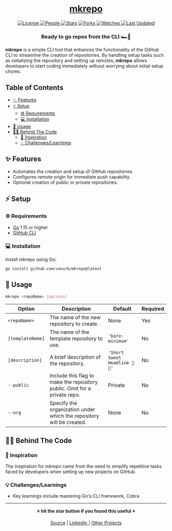 <div align = "center">

<h1><a href="https://github.com/sanurb/mkrepo">mkrepo</a></h1>

<a href="https://github.com/sanurb/mkrepo/blob/main/LICENSE">
<img alt="License" src="https://img.shields.io/github/license/sanurb/mkrepo?style=flat&color=eee&label="> </a>

<a href="https://github.com/sanurb/mkrepo/graphs/contributors">
<img alt="People" src="https://img.shields.io/github/contributors/sanurb/mkrepo?style=flat&color=ffaaf2&label=People"> </a>

<a href="https://github.com/sanurb/mkrepo/stargazers">
<img alt="Stars" src="https://img.shields.io/github/stars/sanurb/mkrepo?style=flat&color=98c379&label=Stars"></a>

<a href="https://github.com/sanurb/mkrepo/network/members">
<img alt="Forks" src="https://img.shields.io/github/forks/sanurb/mkrepo?style=flat&color=66a8e0&label=Forks"> </a>

<a href="https://github.com/sanurb/mkrepo/watchers">
<img alt="Watches" src="https://img.shields.io/github/watchers/sanurb/mkrepo?style=flat&color=f5d08b&label=Watches"> </a>

<a href="https://github.com/sanurb/mkrepo/pulse">
<img alt="Last Updated" src="https://img.shields.io/github/last-commit/sanurb/mkrepo?style=flat&color=e06c75&label="> </a>

<h3>Ready to go repos from the CLI 🏎️💨</h3>

</div>

**mkrepo** is a simple CLI tool that enhances the functionality of the GitHub CLI to streamline the creation of repositories. By handling setup tasks such as initializing the repository and setting up remotes, **mkrepo** allows developers to start coding immediately without worrying about initial setup chores.

<!-- START doctoc generated TOC please keep comment here to allow auto update -->
<!-- DON'T EDIT THIS SECTION, INSTEAD RE-RUN doctoc TO UPDATE -->
## Table of Contents

- [✨ Features](#-features)
- [⚡ Setup](#-setup)
  - [⚙️ Requirements](#-requirements)
  - [💻 Installation](#-installation)
- [🚀 Usage](#-usage)
- [🧑‍💻 Behind The Code](#-behind-the-code)
  - [🌈 Inspiration](#-inspiration)
  - [💡 Challenges/Learnings](#-challengeslearnings)

<!-- END doctoc generated TOC please keep comment here to allow auto update -->

## ✨ Features

- Automates the creation and setup of GitHub repositories.
- Configures remote origin for immediate push capability.
- Optional creation of public or private repositories.

## ⚡ Setup

### ⚙️ Requirements

- [Go](https://golang.org/dl/) 1.15 or higher
- [GitHub CLI](https://cli.github.com/)

### 💻 Installation

Install mkrepo using Go:

```bash
go install github.com/sanurb/mkrepo@latest
```

## 🚀 Usage

```bash
mkrepo <repoName> [options]
```


| Option         | Description                                                               | Default                         | Required |
|----------------|---------------------------------------------------------------------------|---------------------------------|----------|
| `<repoName>`   | The name of the new repository to create.                                 | None                            | Yes      |
| `[templateName]` | The name of the template repository to use.                              | `'bare-minimum'`                | No       |
| `[description]` | A brief description of the repository.                                   | `'Short Sweet Headline 🎇🎉'`   | No       |
| `--public`     | Include this flag to make the repository public. Omit for a private repo. | Private                         | No       |
| `--org`        | Specify the organization under which the repository will be created.      | None                            | No       |


## 🧑‍💻 Behind The Code

### 🌈 Inspiration

The inspiration for mkrepo came from the need to simplify repetitive tasks faced by developers when setting up new projects on GitHub.

### 💡 Challenges/Learnings

- Key learnings include mastering Go's CLI framework, Cobra

<hr>

<div align="center">

<strong>⭐ hit the star button if you found this useful ⭐</strong><br>

<a href="https://github.com/sanurb/mkrepo">Source</a>
| <a href="https://linkedin.com/in/sanurb" target="_blank">LinkedIn </a>
| <a href="https://sanurb.github.io/projects" target="_blank">Other Projects </a>

</div>